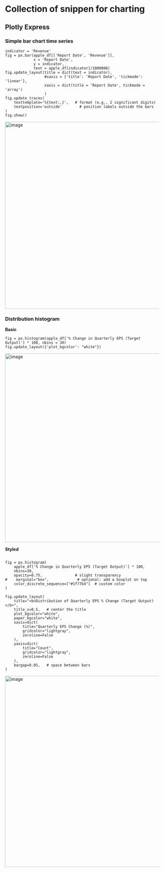# Collection of snippen for charting

## Plotly Express

### Simple bar chart time series
```
indicator = 'Revenue'
fig = px.bar(apple_df[['Report Date', 'Revenue']],
             x = 'Report Date',
             y = indicator,
             text = apple_df[indicator]/1000000)
fig.update_layout(title = dict(text = indicator),
                  #xaxis = {'title': 'Report Date', 'tickmode': 'linear'},
                  xaxis = dict(title = 'Report Date', tickmode = 'array')
                  )
fig.update_traces(
    texttemplate='%{text:,}',   # format (e.g., 2 significant digits)
    textposition='outside'        # position labels outside the bars
)
fig.show()
```
<img width="1656" height="612" alt="image" src="https://github.com/user-attachments/assets/8db63216-e90e-4497-ac04-fd649b093b67" />


### Distribution histogram

**Basic**
```
fig = px.histogram(apple_df['% Change in Quarterly EPS (Target Output)'] * 100, nbins = 30)
fig.update_layout({'plot_bgcolor': "white"})
```
<img width="1704" height="618" alt="image" src="https://github.com/user-attachments/assets/ddf14917-bfc1-4e07-bb72-2dde75aea76e" />

**Styled**
```

fig = px.histogram(
    apple_df['% Change in Quarterly EPS (Target Output)'] * 100,
    nbins=30,
    opacity=0.75,               # slight transparency
#    marginal="box",             # optional: add a boxplot on top
    color_discrete_sequence=["#1f77b4"]  # custom color
)

fig.update_layout(
    title="<b>Distribution of Quarterly EPS % Change (Target Output)</b>",
    title_x=0.5,   # center the title
    plot_bgcolor="white",
    paper_bgcolor="white",
    xaxis=dict(
        title="Quarterly EPS Change (%)",
        gridcolor="lightgray",
        zeroline=False
    ),
    yaxis=dict(
        title="Count",
        gridcolor="lightgray",
        zeroline=False
    ),
    bargap=0.05,   # space between bars
)
```

<img width="1688" height="625" alt="image" src="https://github.com/user-attachments/assets/4589989f-be02-48e5-95ad-57f9bca1ec57" />



